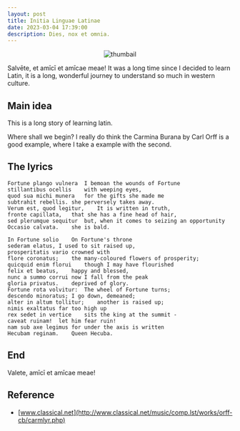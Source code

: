```yaml
---
layout: post
title: Initia Linguae Latinae
date: 2023-03-04 17:39:00
description: Dies, nox et omnia.
---
```


<center>
  <img src='https://www.pannunziomagazine.it/wp-content/uploads/2020/03/latino.jpg' alt='thumbail' >
</center>

Salvēte, et amīcī et amīcae meae!
It was a long time since I decided to learn Latin, it is a long, wonderful journey to understand so much in western culture.

## Main idea
This is a long story of learning latin.

Where shall we begin? I really do think the Carmina Burana by Carl Orff is a good example, where I take a example with the second.


## The lyrics 

```
Fortune plango vulnera	I bemoan the wounds of Fortune
stillantibus ocellis	with weeping eyes,
quod sua michi munera	for the gifts she made me
subtrahit rebellis.	she perversely takes away.
Verum est, quod legitur,	It is written in truth,
fronte capillata,	that she has a fine head of hair,
sed plerumque sequitur	but, when it comes to seizing an opportunity
Occasio calvata.	she is bald.

In Fortune solio	On Fortune's throne
sederam elatus,	I used to sit raised up,
prosperitatis vario	crowned with
flore coronatus;	the many-coloured flowers of prosperity;
quicquid enim florui	though I may have flourished
felix et beatus,	happy and blessed,
nunc a summo corrui	now I fall from the peak
gloria privatus.	deprived of glory.
Fortune rota volvitur:	The wheel of Fortune turns;
descendo minoratus;	I go down, demeaned;
alter in altum tollitur;	another is raised up;
nimis exaltatus	far too high up
rex sedet in vertice	sits the king at the summit -
caveat ruinam!	let him fear ruin!
nam sub axe legimus	for under the axis is written
Hecubam reginam.	Queen Hecuba.
```

## End
Valete, amīcī et amīcae meae!


## Reference 

* [www.classical.net](http://www.classical.net/music/comp.lst/works/orff-cb/carmlyr.php)

